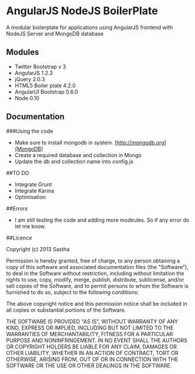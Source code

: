 # 	AngularJS NodeJS BoilerPlate

 A modular boilerplate for applications using AngularJS frontend with NodeJS Server and MongoDB database


## Modules

* Twitter Bootstrap v 3 
* AngularJS 1.2.3
* jQuery 2.0.3
* HTML5 Boiler plate 4.2.0
* AngularUI Bootstrap 0.6.0
* Node 0.10

## Documentation

###Using the code

* Make sure to install mongodb in system. [http://mongodb.org](MongoDB)
* Create a required database and collection in Mongo
* Update the db and collection name into config.js


##TO DO

* Integrate Grunt
* Integrate Karma
* Optimisation

##Errors
* I am still testing the code and adding more modeules. So if any error do let me know.

##Licence

Copyright (c) 2013 Sastha

Permission is hereby granted, free of charge, to any person obtaining a copy
of this software and associated documentation files (the "Software"), to deal
in the Software without restriction, including without limitation the rights
to use, copy, modify, merge, publish, distribute, sublicense, and/or sell
copies of the Software, and to permit persons to whom the Software is
furnished to do so, subject to the following conditions:

The above copyright notice and this permission notice shall be included in
all copies or substantial portions of the Software.

THE SOFTWARE IS PROVIDED "AS IS", WITHOUT WARRANTY OF ANY KIND, EXPRESS OR
IMPLIED, INCLUDING BUT NOT LIMITED TO THE WARRANTIES OF MERCHANTABILITY,
FITNESS FOR A PARTICULAR PURPOSE AND NONINFRINGEMENT. IN NO EVENT SHALL THE
AUTHORS OR COPYRIGHT HOLDERS BE LIABLE FOR ANY CLAIM, DAMAGES OR OTHER
LIABILITY, WHETHER IN AN ACTION OF CONTRACT, TORT OR OTHERWISE, ARISING FROM,
OUT OF OR IN CONNECTION WITH THE SOFTWARE OR THE USE OR OTHER DEALINGS IN
THE SOFTWARE.

